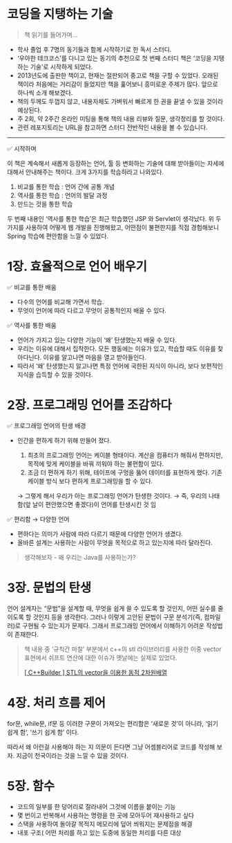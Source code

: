 # 코딩을 지탱하는 기술

> 책 읽기를 들어가며…
> 
- 학사 졸업 후 7명의 동기들과 함께 시작하기로 한 독서 스터디.
- ‘우아한 테크코스’를 다니고 있는 동기의 추천으로 첫 번째 스터디 책은 ‘코딩을 지탱하는 기술’로 시작하게 되었다.
- 2013년도에 출판한 책이고, 현재는 절판되어 중고로 책을 구할 수 있었다. 오래된 책이라 처음에는 거리감이 들었지만 책을 훑어보니 흥미로운 주제가 많다. 앞으로 하나씩 소개 해보겠다.
- 책의 두께도 두껍지 않고, 내용자체도 가벼워서 빠르게 한 권을 끝낼 수 있을 것이라 예상된다.
- 주 2회, 약 2주간 온라인 미팅을 통해 책의 내용 리뷰와 질문, 생각정리를 할 것이다.
- 관련 레포지토리는 URL을 참고하면 스터디 전반적인 내용을 볼 수 있습니다.

---

<aside>
✅ 시작하며
</aside>

이 책은 계속해서 새롭게 등장하는 언어, 툴 등 변화하는 기술에 대해 받아들이는 자세에 대해서 안내해주는 책이다. 크게 3가지를 학습하라고 나와있다.

1. 비교를 통한 학습 : 언어 간에 공통 개념
2. 역사를 통한 학습 : 언어의 발달 과정
3. 만드는 것을 통한 학습 

두 번째 내용인 ‘역사를 통한 학습’은 최근 학습했던 JSP 와 Servlet이 생각났다.
위 두 가지를 사용하여 어떻게 웹 개발을 진행해왔고, 어떤점이 불편한지를 직접 경험해보니 Spring 학습에 편안함을 느낄 수 있었다.

# 1장. 효율적으로 언어 배우기

<aside>
✅ 비교를  통한 배움
</aside>

- 다수의 언어를 비교해 가면서 학습.
- 무엇이 언어에 따라 다르고 무엇이 공통적인지 배울 수 있다.

<aside>
✅ 역사를 통한 배움

</aside>

- 언어가 가지고 있는 다양한 기능이 ‘왜’ 탄생했는지 배울 수 있다.
- 우리는 이유에 대해서 집착한다. 모든 행동에는 이유가 있고, 학습할 때도 이유를 찾아다닌다. 
이유를 알고나면 마음을 열고 받아들인다.
- 따라서 ‘왜’ 탄생했는지 알고나면 특정 언어에 국한된 지식이 아니라, 보다 보편적인 지식을 습득할 수 있을 것이다.

# 2장. 프로그래밍 언어를 조감하다

<aside>
✅ 프로그래밍 언어의 탄생 배경
</aside>

- 인간을 편하게 하기 위해 만들어 졌다.
    1. 최초의 프로그래밍 언어는 케이블 형태이다. 계산을 컴퓨터가 해줘서 편하지만, 목적에 맞게 케이블을 바꿔 끼워야 하는 불편함이 있다.
    2. 조금 더 편하게 하기 위해, 테이프에 구멍을 뚫어 데이터를 표현하게 했다. 기존 케이블 방식 보다 편하게 프로그래밍을 할 수 있다.
    
    → 그렇게 해서 우리가 아는 프로그래밍 언어가 탄생한 것이다.
    → 즉, 우리의 나태함(앞 날이 편안했으면 좋겠다)이 언어를 탄생시킨 것 임
    

<aside>
✅ 편리함 → 다양한 언어
</aside>

- 편하다는 의미가 사람에 따라 다르기 때문에 다양한 언어가 생겼다.
- 올바른 설계는 사용하는 사람이 무엇을 목적으로 하고 있는지에 따라 달라진다.

> 생각해보자 - 왜 우리는 Java를 사용하는가?
> 

# 3장. 문법의 탄생

언어 설계자는 “문법”을 설계할 때,
무엇을 쉽게 쓸 수 있도록 할 것인지, 어떤 실수를 줄이도록 할 것인지 등을 생각한다. 
그러나 이렇게 고안된 문법이 구문 분석기(즉, 컴파일러)로 구현될 수 있는지가 문제다. 
그래서 프로그래밍 언어에서 이해하기 어려운 작성법이 존재한다.

> 책 내용 중 ‘규칙간 마찰’ 부분에서 c++의 stl 라이브러리를 사용한 이중 vector 표현에서 쉬프트 연산에 대한 이슈가 옛날에는 실제로 있었다.
> 
> 
> [[ C++Builder ] STL의 vector을 이용한 동적 2차원배열](https://hks003.tistory.com/506)
> 

# 4장. 처리 흐름 제어

for문, while문, if문 등 이러한 구문이 가져오는 편리함은 ‘새로운 것’이 아니라, ‘읽기 쉽게 함’, ‘쓰기 쉽게 함’ 이다.

따라서 왜 이런걸 사용해야 하는 지 의문이 든다면 그냥 어셈블리어로 코드를 작성해 보자. 지금이 천국이라는 것을 느낄 수 있을 것이다.

# 5장. 함수

- 코드의 일부를 한 덩어리로 잘라내어 그것에 이름을 붙이는 기능
- 몇 번이고 반복해서 사용하는 명령을 한 곳에 모아두어 재사용하고 싶다
- 스택을 사용하여 돌아갈 목적지 메모리에 덮어 씌워지는 문제점을 해결
- 내포 구조( 어떤 처리를 하고 있는 도중에 동일한 처리를 다른 대상